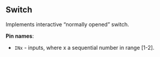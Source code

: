 ## Switch

Implements interactive “normally opened” switch.

**Pin names**:

- `INx` - inputs, where x a sequential number in range [1-2].



